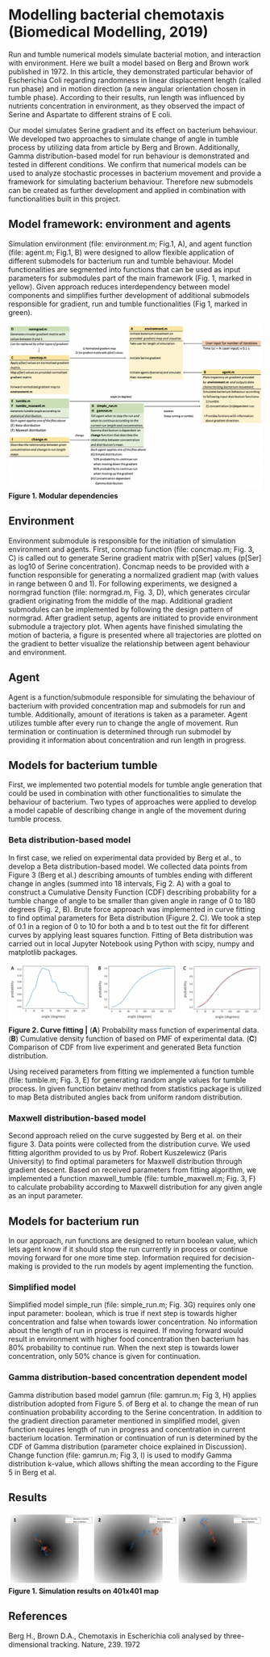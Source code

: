 # Modelling bacterial chemotaxis (Biomedical Modelling, 2019)

Run and tumble numerical models simulate bacterial motion, and interaction with environment. Here we built a model based on Berg and Brown work published in 1972. In this article, they demonstrated particular behavior of Escherichia Coli regarding randomness in linear displacement length (called run phase) and in motion direction (a new angular orientation chosen in tumble phase). According to their results, run length was influenced by nutrients concentration in environment, as they observed the impact of Serine and Aspartate to different strains of E coli.

Our model simulates Serine gradient and its effect on bacterium behaviour. We developed two approaches to simulate change of angle in tumble process by utilizing data from article by Berg and Brown. Additionally, Gamma distribution-based model for run behaviour is demonstrated and tested in different conditions. We confirm that numerical models can be used to analyze stochastic processes in bacterium movement and provide a framework for simulating bacterium behaviour. Therefore new submodels can be created as further development and applied in combination with functionalities built in this project.

## Model framework: environment and agents

Simulation environment (file: environment.m; Fig.1, A), and agent function (file: agent.m; Fig.1, B) were designed to allow flexible application of different submodels for bacterium run and tumble behaviour. Model functionalities are segmented into functions that can be used as input parameters for submodules part of the main framework (Fig. 1, marked in yellow). Given approach reduces interdependency between model components and simplifies further development of additional submodels responsible for gradient, run and tumble functionalities (Fig 1, marked in green).

![](https://github.com/Christer-L/Bacterial-Chemotaxis/blob/master/img/dependencies.png?raw=true)
**Figure 1. Modular dependencies**

## Environment

Environment submodule is responsible for the initiation of simulation environment and agents. First, concmap function (file: concmap.m; Fig. 3, C) is called out to generate Serine gradient matrix with p[Ser] values (p[Ser] as log10 of Serine concentration). Concmap needs to be provided with a function responsible for generating a normalized gradient map (with values in range between 0 and 1). For following experiments, we designed a normgrad function (file: normgrad.m, Fig. 3, D), which generates circular gradient originating from the middle of the map. Additional gradient submodules can be implemented by following the design pattern of normgrad.
After gradient setup, agents are initiated to provide environment submodule a trajectory plot. When agents have finished simulating the motion of bacteria, a figure is presented where all trajectories are plotted on the gradient to better visualize the relationship between agent behaviour and environment.

## Agent

Agent is a function/submodule responsible for simulating the behaviour of bacterium with provided concentration map and submodels for run and tumble. Additionally, amount of iterations is taken as a parameter. Agent utilizes tumble after every run to change the angle of movement. Run termination or continuation is determined through run submodel by providing it information about concentration and run length in progress.

## Models for bacterium tumble

First, we implemented two potential models for tumble angle generation that could be used in combination with other functionalities to simulate the behaviour of bacterium. Two types of approaches were applied to develop a model capable of describing change in angle of the movement during tumble process.

### Beta distribution-based model

In first case, we relied on experimental data provided by Berg et al., to develop a Beta distribution-based model. We collected data points from Figure 3 (Berg et al.) describing amounts of tumbles ending with different change in angles (summed into 18 intervals, Fig 2. A) with a goal to construct a Cumulative Density Function (CDF) describing probability for a tumble change of angle to be smaller than given angle in range of 0 to 180 degrees (Fig. 2, B). Brute force approach was implemented in curve fitting to find optimal parameters for Beta distribution (Figure 2. C). We took a step of 0.1 in a region of 0 to 10 for both a and b to test out the fit for different curves by applying least squares function. Fitting of Beta distribution was carried out in local Jupyter Notebook using Python with scipy, numpy and matplotlib packages.


![](https://github.com/Christer-L/Bacterial-Chemotaxis/blob/master/img/curve_fitting.png?raw=true)
**Figure 2. Curve fitting |** (**A**) Probability mass function of experimental data. (**B**) Cumulative density function of based on PMF of experimental data. (**C**) Comparison of CDF from live experiment and generated Beta function distribution.  

Using received parameters from fitting we implemented a function tumble (file: tumble.m; Fig. 3, E) for generating random angle values for tumble process. In given function betainv method from statistics package is utilized to map Beta distributed angles back from uniform random distribution.

### Maxwell distribution-based model

Second approach relied on the curve suggested by Berg et al. on their figure 3. Data points were collected from the distribution curve. We used fitting algorithm provided to us by Prof. Robert Kuszelewicz (Paris University) to find optimal parameters for Maxwell distribution through gradient descent. Based on received parameters from fitting algorithm, we implemented a function maxwell_tumble (file: tumble_maxwell.m; Fig. 3, F) to calculate probability according to Maxwell distribution for any given angle as an input parameter.

## Models for bacterium run
In our approach, run functions are designed to return boolean value, which lets agent know if it should stop the run currently in process or continue moving forward for one more time step. Information required for decision-making is provided to the run models by agent implementing the function.

### Simplified model

Simplified model simple_run (file: simple_run.m; Fig. 3G) requires only one input parameter: boolean, which is true if next step is towards higher concentration and false when towards lower concentration. No information about the length of run in process is required. If moving forward would result in environment with higher food concentration then bacterium has 80% probability to continue run. When the next step is towards lower concentration, only 50% chance is given for continuation.

### Gamma distribution-based concentration dependent model

Gamma distribution based model gamrun (file: gamrun.m; Fig 3, H) applies distribution adopted from Figure 5. of Berg et al. to change the mean of run continuation probability according to the Serine concentration. In addition to the gradient direction parameter mentioned in simplified model, given function requires length of run in progress and concentration in current bacterium location. Termination or continuation of run is determined by the CDF of Gamma distribution (parameter choice explained in Discussion). Change function (file: gamrun.m; Fig 3, I) is used to modify Gamma distribution k-value, which allows shifting the mean according to the Figure 5 in Berg et al.

## Results

![](https://github.com/Christer-L/Bacterial-Chemotaxis/blob/master/img/5k_iterations.png?raw=true)
**Figure 1. Simulation results on 401x401 map** 


## References
Berg H., Brown D.A., Chemotaxis in Escherichia coli analysed by three-dimensional tracking. Nature, 239. 1972
